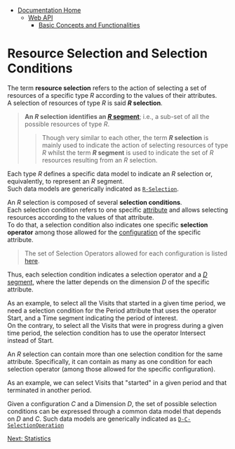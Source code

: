 * [Documentation Home](../../README.md)
   * [Web API](../index.md)
      * [Basic Concepts and Functionalities](index.md)
      
# Resource Selection and Selection Conditions

The term **resource selection** refers to the action of selecting a set of resources of a specific type *R* 
according to the values of their attributes.  
A selection of resources of type *R* is said ***R* selection**.
 
> **An *R* selection identifies an [*R* segment](resource-definition.md#resources-segments)**; 
> i.e., a sub-set of all the possible resources of type *R*.
>> Though very similar to each other, 
>the term ***R* selection** is mainly used to indicate the action of selecting resources of type *R* 
>whilst the term ***R* segment** is used to indicate the set of *R* resources resulting from an *R* selection.

Each type *R* defines a specific data model to indicate an *R* selection or, 
equivalently, to represent an *R* segment.  
Such data models are generically indicated as [`R-Selection`](../reference/data-models/r-selection/index.md).

An *R* selection is composed of several **selection conditions**.  
Each selection condition refers to one specific [attribute](resource-definition.md#resource-attributes)
and allows selecting resources according to the values of that attribute.  
To do that, a selection condition also indicates one specific **selection operator** among those allowed 
for the [configuration](resource-definition.md#configuration-of-a-resource-attribute) of the specific attribute.  

> The set of Selection Operators allowed for each configuration 
>is listed [here](../reference/configurations-and-operators.md#selection-operators).

Thus, each selection condition indicates a selection operator and a [*D* segment](resource-definition.md#segment-of-a-dimension), 
where the latter depends on the dimension *D* of the specific attribute.
 
As an example, to select all the Visits that started in a given time period, 
we need a selection condition for the Period attribute that uses the operator Start, and a Time segment indicating the period of interest.  
On the contrary, to select all the Visits that were in progress during a given time period, 
the selection condition has to use the operator Intersect instead of Start.

An *R* selection can contain more than one selection condition for the same attribute.
Specifically, it can contain as many as one condition for each selection operator (among those allowed for the specific configuration). 

As an example, we can select Visits that "started" in a given period and that terminated in another period.

Given a configuration *C* and a Dimension *D*, the set of possible selection conditions 
can be expressed through a common data model that depends on *D* and *C*.
Such data models are generically indicated as [`D-C-SelectionOperation`](../reference/data-models/d-c-selection-operation/index.md)

[Next: Statistics](statistics.md)